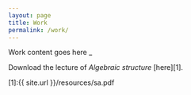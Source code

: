 ```yaml
---
layout: page
title: Work
permalink: /work/
---
```


Work content goes here <span class="blink">_</span>

Download the lecture of _Algebraic structure_ [here][1].

[1]:{{ site.url }}/resources/sa.pdf